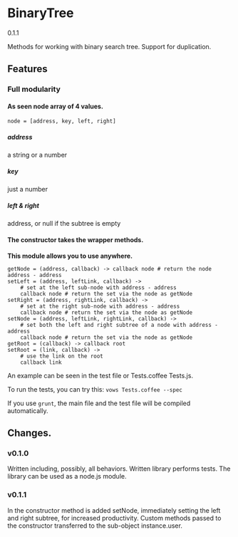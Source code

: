 # BinaryTree
0.1.1

Methods for working with binary search tree. Support for duplication.

## Features
### Full modularity
#### As seen node array of 4 values.
`node = [address, key, left, right]`
##### address
a string or a number
##### key
just a number
##### left & right
address, or null if the subtree is empty

#### The constructor takes the wrapper methods.
**This module allows you to use anywhere.**
```
getNode = (address, callback) -> callback node # return the node address - address
setLeft = (address, leftLink, callback) ->
	# set at the left sub-node with address - address
	callback node # return the set via the node as getNode
setRight = (address, rightLink, callback) ->
	# set at the right sub-node with address - address
	callback node # return the set via the node as getNode
setNode = (address, leftLink, rightLink, callback) ->
	# set both the left and right subtree of a node with address - address
	callback node # return the set via the node as getNode
getRoot = (callback) -> callback root
setRoot = (link, callback) ->
	# use the link on the root
	callback link
```
An example can be seen in the test file or Tests.coffee Tests.js.

To run the tests, you can try this:
`vows Tests.coffee --spec`

If you use `grunt`, the main file and the test file will be compiled automatically.

## Changes.
### v0.1.0
Written including, possibly, all behaviors.
Written library performs tests.
The library can be used as a node.js module.

### v0.1.1
In the constructor method is added setNode, immediately setting the left and right subtree, for increased productivity.
Custom methods passed to the constructor transferred to the sub-object instance.user.
